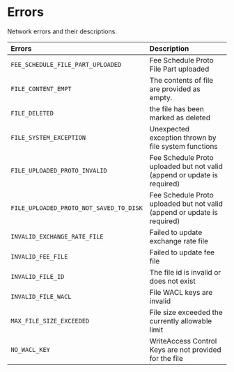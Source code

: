 # Errors

Network errors and their descriptions.

| Errors | Description |
| :--- | :--- |
| `FEE_SCHEDULE_FILE_PART_UPLOADED` | Fee Schedule Proto File Part uploaded |
| `FILE_CONTENT_EMPT` | The contents of file are provided as empty. |
| `FILE_DELETED` | the file has been marked as deleted |
| `FILE_SYSTEM_EXCEPTION` | Unexpected exception thrown by file system functions |
| `FILE_UPLOADED_PROTO_INVALID` | Fee Schedule Proto uploaded but not valid \(append or update is required\) |
| `FILE_UPLOADED_PROTO_NOT_SAVED_TO_DISK` | Fee Schedule Proto uploaded but not valid \(append or update is required\) |
| `INVALID_EXCHANGE_RATE_FILE` | Failed to update exchange rate file |
| `INVALID_FEE_FILE` | Failed to update fee file |
| `INVALID_FILE_ID` | The file id is invalid or does not exist |
| `INVALID_FILE_WACL` | File WACL keys are invalid |
| `MAX_FILE_SIZE_EXCEEDED` | File size exceeded the currently allowable limit |
| `NO_WACL_KEY` | WriteAccess Control Keys are not provided for the file |

